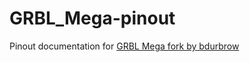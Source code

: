 # GRBL_Mega-pinout
Pinout documentation for [GRBL Mega fork by bdurbrow](https://github.com/bdurbrow/grbl-Mega)

